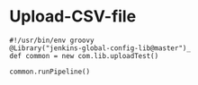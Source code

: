 # Upload-CSV-file
```
#!/usr/bin/env groovy
@Library("jenkins-global-config-lib@master")_
def common = new com.lib.uploadTest()
 
common.runPipeline()
```
